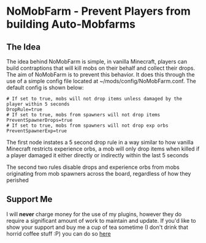 # NoMobFarm - Prevent Players from building Auto-Mobfarms

## The Idea
The idea behind NoMobFarm is simple, in vanilla Minecraft, players can build contraptions that will kill mobs on their behalf and collect their drops. The aim of NoMobFarm is to prevent this behavior. It does this through the use of a simple config file located at ~/mods/config/NoMobFarm.conf. The default config is shown below:

```
# If set to true, mobs will not drop items unless damaged by the player within 5 seconds
DropRule=true
# If set to true, mobs from spawners will not drop items
PreventSpawnerDrops=true
# If set to true, mobs from spawners will not drop exp orbs
PreventSpawnerExp=true
```

The first node instates a 5 second drop rule in a way similar to how vanilla Minecraft restricts experience orbs, a mob will only drop items when killed if a player damaged it either directly or indirectly within the last 5 seconds

The second two rules disable drops and experience orbs from mobs originating from mob spawners across the board, regardless of how they perished 

## Support Me
I will **never** charge money for the use of my plugins, however they do require a significant amount of work to maintain and update. If you'd like to show your support and buy me a cup of tea sometime (I don't drink that horrid coffee stuff :P) you can do so [here](https://www.paypal.me/zerthick)
